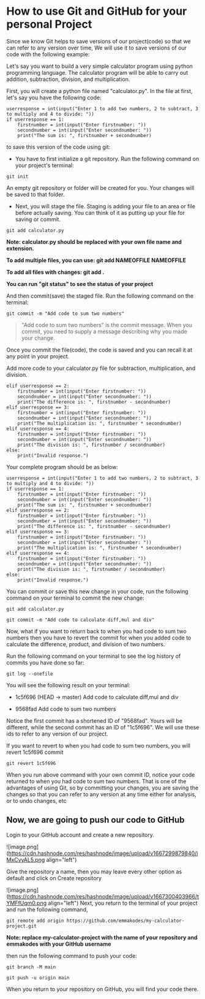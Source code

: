 # How to use Git and GitHub for your personal Project

Since we know Git helps to save versions of our project(code) so that we can refer to any version over time, We will use it to save versions of our code with the following example:

Let's say you want to build a very simple calculator program using python programming language. The calculator program will be able to carry out addition, subtraction, division, and multiplication.

First, you will create a python file named "calculator.py". In the file at first, let's say you have the following code:
```
userresponse = int(input("Enter 1 to add two numbers, 2 to subtract, 3 to multiply and 4 to divide: "))
if userresponse == 1:
    firstnumber = int(input("Enter firstnumber: "))
    secondnumber = int(input("Enter secondnumber: "))
    print("The sum is: ", firstnumber + secondnumber)
```
to save this version of the code using git: 
- You have to first initialize a git repository. Run the  following command on your project's terminal:
```
git init
```
An empty git repository or folder will be created for you. Your changes will be saved to that folder.

- Next, you will stage the file. Staging is adding your file to an area or file before actually saving. You can think of it as putting up your file for saving or commit.
```
git add calculator.py
```

**Note: calculator.py  should be replaced with your own file name and extension.**

**To add multiple files, you can use:   git    add    NAMEOFFILE    NAMEOFFILE**

**To add all files with changes:    git   add   .**

**You can run    "git   status"    to see the status of your project**

And then commit(save) the staged file. Run the following command on the terminal:
```
git commit -m "Add code to sum two numbers"
```
> "Add code to sum two numbers" is the commit message. When you commit, you need to supply a message describing why you made your change.

Once you commit the file(code), the code is saved and you can recall it at any point in your project.




Add more code to your calculator.py file for subtraction, multiplication, and division.
```
elif userresponse == 2:
    firstnumber = int(input("Enter firstnumber: "))
    secondnumber = int(input("Enter secondnumber: "))
    print("The difference is: ", firstnumber - secondnumber)
elif userresponse == 3:
    firstnumber = int(input("Enter firstnumber: "))
    secondnumber = int(input("Enter secondnumber: "))
    print("The multiplication is: ", firstnumber * secondnumber)
elif userresponse == 4:
    firstnumber = int(input("Enter firstnumber: "))
    secondnumber = int(input("Enter secondnumber: "))
    print("The division is: ", firstnumber / secondnumber)
else:
    print("Invalid response.")
```
Your complete program should be as below:
```
userresponse = int(input("Enter 1 to add two numbers, 2 to subtract, 3 to multiply and 4 to divide: "))
if userresponse == 1:
    firstnumber = int(input("Enter firstnumber: "))
    secondnumber = int(input("Enter secondnumber: "))
    print("The sum is: ", firstnumber + secondnumber)
elif userresponse == 2:
    firstnumber = int(input("Enter firstnumber: "))
    secondnumber = int(input("Enter secondnumber: "))
    print("The difference is: ", firstnumber - secondnumber)
elif userresponse == 3:
    firstnumber = int(input("Enter firstnumber: "))
    secondnumber = int(input("Enter secondnumber: "))
    print("The multiplication is: ", firstnumber * secondnumber)
elif userresponse == 4:
    firstnumber = int(input("Enter firstnumber: "))
    secondnumber = int(input("Enter secondnumber: "))
    print("The division is: ", firstnumber / secondnumber)
else:
    print("Invalid response.")
```

You can commit or save this new change in your code, run the following command on your terminal to commit the new change:
```
git add calculator.py
```
```
git commit -m "Add code to calculate diff,mul and div"
```


Now, what if you want to return back to when you had code to sum two numbers then you have to revert the commit for when you added code to calculate the difference, product, and division of two numbers.

Run the following command on your terminal to see the log history of commits you have done so far:
```
git log --onefile
```
You will see the following result on your terminal:
- 1c5f696 (HEAD -> master) Add code to calculate diff,mul and div

- 9568fad Add code to sum two numbers

Notice the first commit has a shortened ID of "9568fad". Yours will be different, while the second commit has an ID of "1c5f696". We will use these ids to refer to any version of our project.

If you want to revert to when you had code to sum two numbers, you will revert 1c5f696 commit
```
git revert 1c5f696
```

When you run above command with your own commit ID, notice your code returned to when you had code to sum two numbers.
That is one of the advantages of using Git, so by committing your changes, you are saving the changes so that you can refer to any version at any time either for analysis, or to undo changes, etc

## Now, we are going to push our code to GitHub
Login to your GitHub account and create a new repository.

![image.png](https://cdn.hashnode.com/res/hashnode/image/upload/v1667299879840/iMxCvyAL5.png align="left")

Give the repository a name, then you may leave every other option as default and click on Create repository

![image.png](https://cdn.hashnode.com/res/hashnode/image/upload/v1667300403966/tYMFfUqm0.png align="left")
Next, you return to the terminal of your project and run the following command,

```
git remote add origin https://github.com/emmakodes/my-calculator-project.git
```
**Note: replace my-calculator-project with the name of your repository and emmakodes with your GitHub username**

then run the following command to push your code:
```
git branch -M main
```
```
git push -u origin main
```
When you return to your repository on GitHub, you will find your code there.

